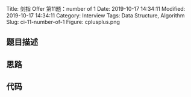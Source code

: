 Title: 剑指 Offer 第11题：number of 1
Date: 2019-10-17 14:34:11
Modified: 2019-10-17 14:34:11
Category: Interview
Tags: Data Structure, Algorithm
Slug: ci-11-number-of-1
Figure: cplusplus.png

## 题目描述
## 思路
## 代码